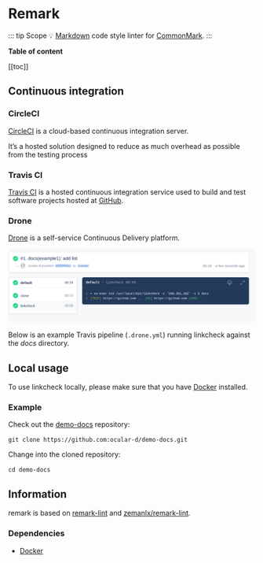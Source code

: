 # Remark

::: tip Scope
:bulb: [Markdown](https://en.wikipedia.org/wiki/Markdown "Link to Markdown page on Wikipedia") code style linter for [CommonMark](https://commonmark.org/ "Link to website of CommonMark").
:::

**Table of content**

[[toc]]

## Continuous integration

### CircleCI

[CircleCI](https://circleci.com/features "Link to CirecleCI site") is a cloud-based continuous integration server.

It’s a hosted solution designed to reduce as much overhead as possible from the testing process

### Travis CI

[Travis CI](https://travis-ci.com/ "Link to Travis CI site") is a hosted continuous integration service used to build and test software projects hosted at [GitHub](https://github.com "Link to GitHub site").

### Drone

[Drone](https://drone.io "Link to Drone site") is a self-service Continuous Delivery platform.

![Image of running linkcheck with Drone](../assets/ocl-drone-linkcheck.png)

Below is an example Travis pipeline (`.drone.yml`) running linkcheck against the *docs* directory.

## Local usage

To use linkcheck locally, please make sure that you have [Docker](https://docker.com "Link to website of Docker") installed.

### Example

Check out the [demo-docs](https://github.com/ocular-d/demo-docs "Link to dem-docs repository") repository:

```shell
git clone https://github.com:ocular-d/demo-docs.git
```

Change into the cloned repository:

```shell
cd demo-docs
```

## Information

remark is based on [remark-lint](https://github.com/remarkjs/remark-lint "Link to website of remark-lint") and [zemanlx/remark-lint](https://github.com/zemanlx/remark-lint "Website of zemanlx/remark-lint docker").

### Dependencies

- [Docker](https://docker.com "Website of Docker")
